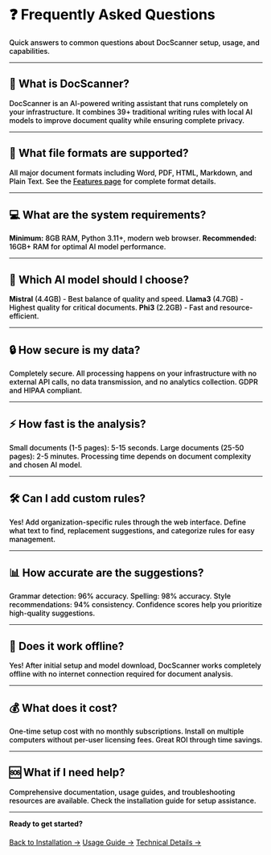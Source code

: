 <style>
/* Universal black text override for this page */
* { color: #000000 !important; text-align: left !important; }
p { color: #000000 !important; font-weight: 500 !important; text-align: left !important; }
h1, h2, h3, h4, h5, h6 { color: #000000 !important; font-weight: 700 !important; text-align: left !important; }
.md-typeset p { color: #000000 !important; text-align: left !important; }
li { color: #000000 !important; font-weight: 500 !important; text-align: left !important; }
.md-content, .md-typeset { text-align: left !important; }
</style>

# ❓ Frequently Asked Questions

Quick answers to common questions about DocScanner setup, usage, and capabilities.

---

## 🤖 What is DocScanner?

DocScanner is an AI-powered writing assistant that runs completely on your infrastructure. It combines 39+ traditional writing rules with local AI models to improve document quality while ensuring complete privacy.

---

## 📄 What file formats are supported?

All major document formats including Word, PDF, HTML, Markdown, and Plain Text. See the [Features page](features.md) for complete format details.

---

## 💻 What are the system requirements?

**Minimum:** 8GB RAM, Python 3.11+, modern web browser. **Recommended:** 16GB+ RAM for optimal AI model performance.

---

## 🤖 Which AI model should I choose?

**Mistral** (4.4GB) - Best balance of quality and speed. **Llama3** (4.7GB) - Highest quality for critical documents. **Phi3** (2.2GB) - Fast and resource-efficient.

---

## 🔒 How secure is my data?

Completely secure. All processing happens on your infrastructure with no external API calls, no data transmission, and no analytics collection. GDPR and HIPAA compliant.

---

## ⚡ How fast is the analysis?

Small documents (1-5 pages): 5-15 seconds. Large documents (25-50 pages): 2-5 minutes. Processing time depends on document complexity and chosen AI model.

---

## 🛠️ Can I add custom rules?

Yes! Add organization-specific rules through the web interface. Define what text to find, replacement suggestions, and categorize rules for easy management.

---

## 📊 How accurate are the suggestions?

Grammar detection: 96% accuracy. Spelling: 98% accuracy. Style recommendations: 94% consistency. Confidence scores help you prioritize high-quality suggestions.

---

## 🔄 Does it work offline?

Yes! After initial setup and model download, DocScanner works completely offline with no internet connection required for document analysis.

---

## 💰 What does it cost?

One-time setup cost with no monthly subscriptions. Install on multiple computers without per-user licensing fees. Great ROI through time savings.

---

## 🆘 What if I need help?

Comprehensive documentation, usage guides, and troubleshooting resources are available. Check the installation guide for setup assistance.

---

**Ready to get started?**

<div style="text-align: center; margin-top: 20px;">
  <a href="/how-to-use/" class="md-button md-button--primary">Back to Installation →</a>
  <a href="/usage/" class="md-button">Usage Guide →</a>
  <a href="/technology/" class="md-button">Technical Details →</a>
</div>

